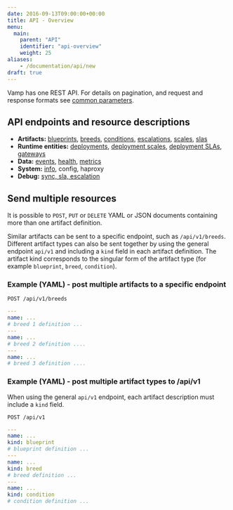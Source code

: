 ```yaml
---
date: 2016-09-13T09:00:00+00:00
title: API - Overview
menu:
  main:
    parent: "API"
    identifier: "api-overview"
    weight: 25
aliases:
    - /documentation/api/new
draft: true
---
```


Vamp has one REST API. For details on pagination, and request and response formats see [common parameters](/documentation/api/v9.9.9/api-common-parameters).

## API endpoints and resource descriptions

* **Artifacts:** [blueprints](documentation/api/v9.9.9/api-blueprints), [breeds](documentation/api/v9.9.9/api-breeds), [conditions](documentation/api/v9.9.9/api-conditions), [escalations](documentation/api/v9.9.9/api-escalations), [scales](documentation/api/v9.9.9/api-scales), [slas](documentation/api/v9.9.9/api-slas)
* **Runtime entities:** [deployments](documentation/api/v9.9.9/api-deployments), [deployment scales](), [deployment SLAs](), [gateways](documentation/api/v9.9.9/api-gateways)  
* **Data:** [events](documentation/api/v9.9.9/api-events), [health](documentation/api/v9.9.9/api-health), [metrics](documentation/api/v9.9.9/api-metrics)
* **System:** [info](documentation/api/v9.9.9/api-info), config, haproxy
* **Debug:** [sync, sla, escalation]()

## Send multiple resources

It is possible to `POST`, `PUT` or `DELETE` YAML or JSON documents containing more than one artifact definition.

Similar artifacts can be sent to a specific endpoint, such as `/api/v1/breeds`. Different artifact types can also be sent together by using the general endpoint `api/v1` and including a `kind` field in each artifact definition. The artifact kind corresponds to the singular form of the artifact type (for example `blueprint`, `breed`, `condition`).

### Example (YAML) - post multiple artifacts to a specific endpoint 

`POST /api/v1/breeds`

```yaml
---
name: ...
# breed 1 definition ...
---
name: ...
# breed 2 definition ....
---
name: ...
# breed 3 definition ....
```

### Example (YAML) - post multiple artifact types to /api/v1
When using the general `api/v1` endpoint, each artifact description  must include a `kind` field.

`POST /api/v1`

```yaml
---
name: ...
kind: blueprint
# blueprint definition ...
---
name: ...
kind: breed
# breed definition ...
---
name: ...
kind: condition
# condition definition ...
```
